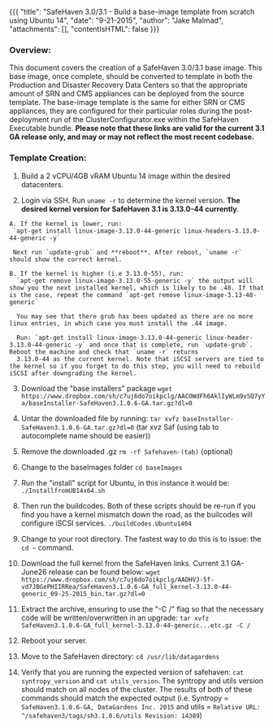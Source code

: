 {{{
  "title": "SafeHaven 3.0/3.1 - Build a base-image template from scratch using Ubuntu 14",
  "date": "9-21-2015",
  "author": "Jake Malmad",
  "attachments": [],
  "contentIsHTML": false
}}}

### Overview:

This document covers the creation of a SafeHaven 3.0/3.1 base image. This base image, once complete, should be converted to template in both the Production and Disaster Recovery Data Centers so that the appropriate amount of SRN and CMS appliances can be deployed from the source template. The base-image template is the same for either SRN or CMS appliances, they are configured for their particular roles during the post-deployment run of the ClusterConfigurator.exe within the SafeHaven Executable bundle. **Please note that these links are valid for the current 3.1 GA release only, and may or may not reflect the most recent codebase.**

### Template Creation:

  1. Build a 2 vCPU/4GB vRAM Ubuntu 14 image within the desired datacenters.

  2. Login via SSH. Run `uname -r` to determine the kernel version. **The desired kernel version for SafeHaven 3.1 is 3.13.0-44 currently**.

    A. If the kernel is lower, run:
     `apt-get install linux-image-3.13.0-44-generic linux-headers-3.13.0-44-generic -y`

     Next run `update-grub` and **reboot**. After reboot, `uname -r` should show the correct kernel.  

    B. If the kernel is higher (i.e 3.13.0-55), run:
      `apt-get remove linux-image-3.13.0-55-generic -y` the output will show you the next installed kernel, which is likely to be .48. If that is the case, repeat the command `apt-get remove linux-image-3.13-48-generic`

      You may see that there grub has been updated as there are no more linux entries, in which case you must install the .44 image.

      Run: `apt-get install linux-image-3.13.0-44-generic linux-header-3.13.0-44-generic -y` and once that is complete, run `update-grub`. Reboot the machine and check that `uname -r` returns
      3.13.0-44 as the current kernel. Note that iSCSI servers are tied to the kernel so if you forget to do this step, you will need to rebuild iSCSI after downgrading the kernel.

  3. Download the "base installers" package
      `wget https://www.dropbox.com/sh/c7uj6do7oikpclg/AACOWdFh6AklIyWLm9vSQ7yYa/baseInstaller-SafeHaven3.1.0.6-GA.tar.gz?dl=0`

  4. Untar the downloaded file by running:
      `tar xvfz baseInstaller-SafeHaven3.1.0.6-GA.tar.gz?dl=0` (tar xvz Saf (using tab to autocomplete name should be easier))

  5. Remove the downloaded .gz `rm -rf Safehaven-(tab)` (optional)

  6. Change to the baseImages folder `cd baseImages`

  7. Run the "install" script for Ubuntu, in this instance it would be:
      `./InstallfromUB14x64.sh`

  8. Then run the buildcodes. Both of these scripts should be re-run if you find you have a kernel mismatch down the road, as the builcodes will configure iSCSI services.
      `./buildCodes.Ubuntu1404`

  9. Change to your root directory. The fastest way to do this is to issue: the `cd ~` command.

  10. Download the full kernel from the SafeHaven links. Current 3.1 GA-June26 release can be found below:
      `wget https://www.dropbox.com/sh/c7uj6do7oikpclg/AADHVJ-5f-vd7JBGePHIIRRea/SafeHaven3.1.0.6-GA_full_kernel-3.13.0-44-generic_09-25-2015_bin.tar.gz?dl=0`

  11. Extract the archive, ensuring to use the "-C /" flag so that the necessary code will be written/overwritten in an upgrade:
      `tar xvfz SafeHaven3.1.0.6-GA_full_kernel-3.13.0-44-generic...etc.gz -C /`

  12. Reboot your server.

  13. Move to the SafeHaven directory: `cd /usr/lib/datagardens`

  14. Verify that you are running the expected version of safehaven:
      `cat syntropy_version` and
      `cat utils_version`. The syntropy and utils version should match on all nodes of the cluster. The results of both of these commands should match the expected output (i.e. Syntropy = `SafeHaven3.1.0.6-GA, DataGardens Inc. 2015` and utils = `Relative URL: ^/safehaven3/tags/sh3.1.0.6/utils Revision: 14389`)

  
